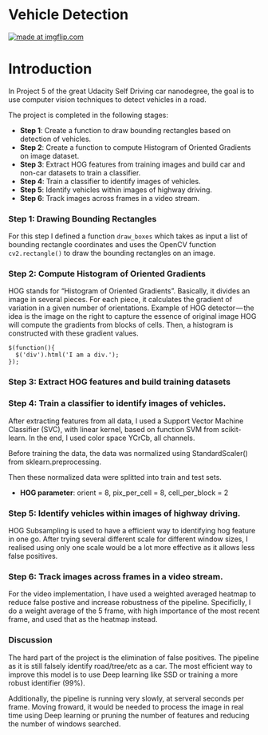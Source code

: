 # Vehicle Detection
<a href="https://imgflip.com/gif/1ld6om"><img src="https://i.imgflip.com/1ld6om.gif" title="made at imgflip.com"/></a>

# Introduction

In Project 5 of the great Udacity Self Driving car nanodegree, the goal is to use computer vision techniques to detect vehicles in a road.

The project is completed in the following stages:
* **Step 1**: Create a function to draw bounding rectangles based on detection of vehicles.
* **Step 2**: Create a function to compute Histogram of Oriented Gradients on image dataset.
* **Step 3**: Extract HOG features from training images and build car and non-car datasets to train a classifier.
* **Step 4**: Train a classifier to identify images of vehicles.
* **Step 5**: Identify vehicles within images of highway driving.
* **Step 6**: Track images across frames in a video stream.

### Step 1: Drawing Bounding Rectangles

For this step I defined a function `draw_boxes` which takes as input a list of bounding rectangle coordinates and uses the OpenCV function `cv2.rectangle()` to draw the bounding rectangles on an image.

### Step 2: Compute Histogram of Oriented Gradients

HOG stands for “Histogram of Oriented Gradients”. Basically, it divides an image in several pieces. For each piece, it calculates the gradient of variation in a given number of orientations. Example of HOG detector — the idea is the image on the right to capture the essence of original image HOG will compute the gradients from blocks of cells. Then, a histogram is constructed with these gradient values.

```
$(function(){
  $('div').html('I am a div.');
});
```

### Step 3: Extract HOG features and build training datasets


### Step 4: Train a classifier to identify images of vehicles.

After extracting features from all data, I used a Support Vector Machine Classifier (SVC), with linear kernel, based on function SVM from scikit-learn. In the end, I used color space YCrCb, all channels.

Before training the data, the data was normalized using StandardScaler() from sklearn.preprocessing.

Then these normalized data were splitted into train and test sets.

- **HOG parameter**: orient = 8, pix_per_cell = 8, cell_per_block = 2

### Step 5: Identify vehicles within images of highway driving.
HOG Subsampling is used to have a efficient way to identifying hog feature in one go. After trying several different scale for different window sizes, I realised using only one scale would be a lot more effective as it allows less false positives.

### Step 6: Track images across frames in a video stream.

For the video implementation, I have used a weighted averaged heatmap to reduce false postive and increase robustness of the pipeline. Specificlly, I do a weight average of the 5 frame, with high importance of the most recent frame, and used that as the heatmap instead.



### Discussion

The hard part of the project is the elimination of false positives. The pipeline as it is still falsely identify road/tree/etc as a car. The most efficient way to improve this model is to use Deep learning like SSD or training a more robust identifier (99%).

Additionally, the pipeline is running very slowly, at serveral seconds per frame. Moving froward, it would be needed to process the image in real time using Deep learning or pruning  the number of features and reducing the number of windows searched.
